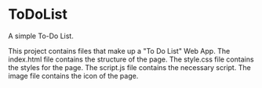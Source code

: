# ToDoList
A simple To-Do List.

This project contains files that make up a "To Do List" Web App.
The index.html file contains the structure of the page.
The style.css file contains the styles for the page.
The script.js file contains the necessary script.
The image file contains the icon of the page.
